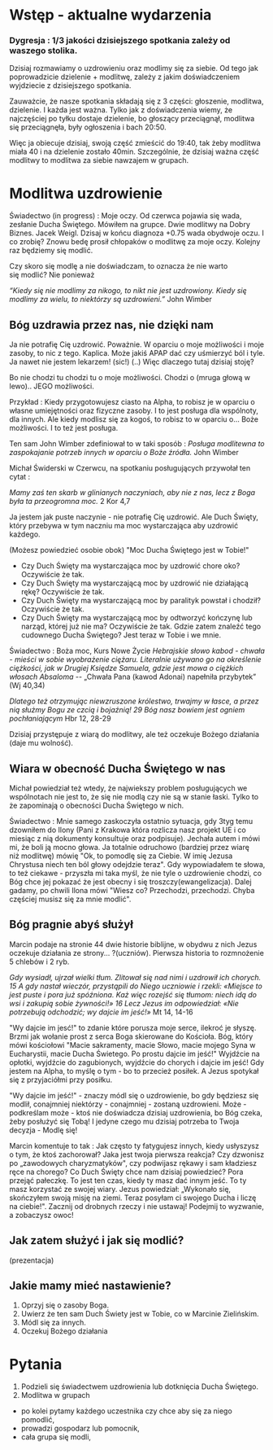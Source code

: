 # Wstęp - aktualne wydarzenia

### Dygresja : 1/3 jakości dzisiejszego spotkania zależy od waszego stolika.

Dzisiaj rozmawiamy o uzdrowieniu oraz modlimy się za siebie. Od tego jak poprowadzicie dzielenie + modlitwę,
zależy z jakim doświadczeniem wyjdziecie z dzisiejszego spotkania.

Zauważcie, że nasze spotkania składają się z 3 części: głoszenie, modlitwa, dzielenie. 
I każda jest ważna. Tylko jak z doświadczenia wiemy, że najczęściej po tyłku dostaje dzielenie, bo głoszący przeciągnął,
modlitwa się przeciągnęła, były ogłoszenia i bach 20:50.

Więc ja obiecuje dzisiaj, swoją część zmieścić do 19:40, tak żeby modlitwa miała 40 i na dzielenie zostało 40min. Szczególnie, że dzisiaj
ważna część modlitwy to modlitwa za siebie nawzajem w grupach.

# Modlitwa uzdrowienie 

Świadectwo (in progress) : Moje oczy. Od czerwca pojawia się wada, zesłanie Ducha Świętego. Mówiłem na grupce. Dwie modlitwy na 
Dobry Biznes. Jacek Weigl. Dzisaj w końcu diagnoza +0.75 wada obydwoje oczu. I co zrobię? Znowu bedę prosił chłopaków o modlitwę
za moje oczy. Kolejny raz będziemy się modlić.

Czy skoro się modlę a nie doświadczam, to oznacza że nie warto się modlić? Nie ponieważ 

_“Kiedy się nie modlimy za nikogo, to nikt nie jest uzdrowiony. Kiedy się modlimy za wielu, to niektórzy są uzdrowieni.”_ John Wimber

## Bóg uzdrawia przez nas, nie dzięki nam

Ja nie potrafię Cię uzdrowić. Poważnie. W oparciu o moje możliwości i moje zasoby, to nic z tego. Kaplica. 
Może jakiś APAP dać czy uśmierzyć ból i tyle. Ja nawet nie jestem lekarzem! (sic!) (..)
Więc dlaczego tutaj dzisiaj stoję?

Bo nie chodzi tu chodzi tu o moje możliwości. Chodzi o (mruga głową w lewo)..  JEGO możliwości.

   Przykład : Kiedy przygotowujesz ciasto na Alpha, to robisz je w oparciu o własne umiejętności oraz fizyczne zasoby. I to jest posługa dla wspólnoty, dla innych. Ale kiedy modlisz się za kogoś, to robisz to w oparciu o... Boże możliwości. I to też jest posługa.

Ten sam John Wimber zdefiniował to w taki sposób :
_Posługa modlitewna to zaspokajanie potrzeb innych w oparciu o Boże źródła._ John Wimber	

Michał Świderski w Czerwcu, na spotkaniu posługujących przywołał ten cytat :

_Mamy zaś ten skarb w glinianych naczyniach, aby nie z nas, lecz z Boga była ta przeogromna moc._ 2 Kor 4,7

Ja jestem jak puste naczynie - nie potrafię Cię uzdrowić. Ale Duch Święty, który przebywa w tym naczniu
 ma moc wystarczająca aby uzdrowić każdego. 
 
 (Możesz powiedzieć osobie obok) "Moc Ducha Świętego jest w Tobie!"

- Czy Duch Święty ma wystarczająca moc by uzdrowić chore oko? Oczywiście że tak.
- Czy Duch Święty ma wystarczającą moc by uzdrowić nie działającą rękę? Oczywiście że tak.
- Czy Duch Święty ma wystarczającą moc by paralityk powstał i chodził? Oczywiście że tak.
- Czy Duch Święty ma wystarczającą moc by odtworzyć kończynę lub narząd, której już nie ma? Oczywiście że tak.
Gdzie zatem znaleźć tego cudownego Ducha Świętego? Jest teraz w Tobie i we mnie.  

Świadectwo : Boża moc, Kurs Nowe Życie
_Hebrajskie słowo kabod - chwała - mieści w sobie wyobrażenie ciężaru. Literalnie używano go na określenie ciężkości, jak w Drugiej Księdze Samuela, gdzie jest mowa o ciężkich włosach Absaloma_ -- „Chwała Pana (kawod Adonai) napełniła przybytek” (Wj 40,34)

_Dlatego też otrzymując niewzruszone królestwo, trwajmy w łasce, a przez nią służmy Bogu ze czcią i bojaźnią! 29 Bóg nasz bowiem jest ogniem pochłaniającym_ Hbr 12, 28-29

Dzisiaj przystępuje z wiarą do modlitwy, ale też oczekuje Bożego działania (daje mu wolność).

## Wiara w obecność Ducha Świętego w nas

Michał powiedział też wtedy, że najwiekszy problem posługujących we wspólnotach nie jest to, że się nie modlą czy nie są w stanie łaski. Tylko to
że zapominają o obecności Ducha Świętego w nich. 

   Świadectwo : Mnie samego zaskoczyła ostatnio sytuacja, gdy 3tyg temu dzowniłem do Ilony (Pani z Krakowa która rozlicza nasz projekt UE i co miesiąc z nią dokumenty konsultuje oraz podpisuje). Jechała autem i mówi mi, że boli ją mocno głowa. Ja totalnie odruchowo (bardziej przez wiarę niż modlitwę) mówię "Ok, to pomodlę się za Ciebie. W imię Jezusa Chrystusa niech ten ból głowy odejdzie teraz". Gdy wypowiadałem te słowa, to też ciekawe - przyszła mi taka myśl, że nie tyle o uzdrowienie chodzi, co Bóg chce jej pokazać że jest obecny i się troszczy(ewangelizacja). Dalej gadamy, po chwili Ilona mówi "Wiesz co? Przechodzi, przechodzi. Chyba częściej musisz się za mnie modlić". 


## Bóg pragnie abyś służył

Marcin podaje na stronie 44 dwie historie biblijne, w obydwu z nich Jezus oczekuje działania ze strony... ?(uczniów).
Pierwsza historia to rozmnożenie 5 chlebów i 2 ryb. 

_Gdy wysiadł, ujrzał wielki tłum. Zlitował się nad nimi i uzdrowił ich chorych. 15 A gdy nastał wieczór, przystąpili do Niego uczniowie i rzekli: «Miejsce to jest puste i pora już spóźniona. Każ więc rozejść się tłumom: niech idą do wsi i zakupią sobie żywności!» 16 Lecz Jezus im odpowiedział: «Nie potrzebują odchodzić; wy dajcie im jeść!»_ Mt 14, 14-16

"Wy dajcie im jesć!" to zdanie które porusza moje serce, ilekroć je słyszę. Brzmi jak wołanie prost z serca Boga skierowane do Kościoła.
Bóg, który mówi kościołowi "Macie sakramenty, macie Słowo, macie mojego Syna w Eucharystii, macie Ducha Świetego. Po prostu dajcie im jeść!" Wyjdźcie na opłotki, wyjdźcie do zagubionych, wyjdźcie do chorych i dajcie im jeść!
Gdy jestem na Alpha, to myślę o tym - bo to przecież posiłek. A Jezus spotykał się z przyjaciółmi przy posiłku.

"Wy dajcie im jeść!" - znaczy módl się o uzdrowienie, bo gdy będziesz się modlił, conajmniej niektórzy - conajmniej - zostaną uzdrowieni.
Może - podkreślam może - ktoś nie doświadcza dzisiaj uzdrowienia, bo Bóg czeka, żeby posłużyć się Tobą! I jedyne czego mu dzisiaj potrzeba to 
Twoja decyzja - Modlę się!

Marcin komentuje to tak :
   Jak często ty fatygujesz innych, kiedy usłyszysz o tym, że ktoś zachorował? Jaka jest twoja pierwsza reakcja? Czy dzwonisz po „zawodowych charyzmatyków", czy podwijasz rękawy i sam kładziesz ręce na chorego? Co Duch Święty chce nam dzisiaj powiedzieć? Pora przejąć pałeczkę. To jest ten czas, kiedy ty masz dać innym jeść. To ty masz korzystać ze swojej wiary. Jezus powiedział: „Wykonało się, skończyłem swoją misję na ziemi. Teraz posyłam ci swojego Ducha i liczę na ciebie!". Zacznij od drobnych rzeczy i nie ustawaj! Podejmij to wyzwanie, a zobaczysz owoc!

## Jak zatem służyć i jak się modlić?

(prezentacja)

## Jakie mamy mieć nastawienie?

1. Oprzyj się o zasoby Boga.
2. Uwierz że ten sam Duch Świety jest w Tobie, co w Marcinie Zielińskim.
3. Módl się za innych.
4. Oczekuj Bożego działania

# Pytania 

1. Podzieli się świadectwem uzdrowienia lub dotknięcia Ducha Świętego.
2. Modlitwa w grupach
- po kolei pytamy każdego uczestnika czy chce aby się za niego pomodlić,
- prowadzi gospodarz lub pomocnik,
- cała grupa się modli,
